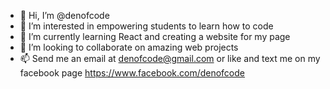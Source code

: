 - 👋 Hi, I’m @denofcode
- 👀 I’m interested in empowering students to learn how to code
- 🌱 I’m currently learning React and creating a website for my page
- 💞️ I’m looking to collaborate on amazing web projects
- 📫 Send me an email at denofcode@gmail.com or like and text me on my facebook page https://www.facebook.com/denofcode

<!---
denofcode/denofcode is a ✨ special ✨ repository because its `README.md` (this file) appears on your GitHub profile.
You can click the Preview link to take a look at your changes.
--->

